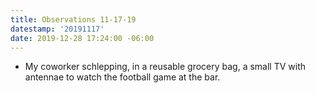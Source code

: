 ```yaml
---
title: Observations 11-17-19
datestamp: '20191117'
date: 2019-12-28 17:24:00 -06:00
---
```


- My coworker schlepping, in a reusable grocery bag, a small TV with antennae to watch the football game at the bar.
